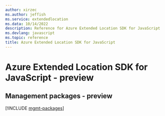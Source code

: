```yaml
---
author: xirzec
ms.author: jeffish
ms.service: extendedlocation
ms.data: 10/14/2022
description: Reference for Azure Extended Location SDK for JavaScript
ms.devlang: javascript
ms.topic: reference
title: Azure Extended Location SDK for JavaScript
---
```

# Azure Extended Location SDK for JavaScript - preview

## Management packages - preview
[!INCLUDE [mgmt-packages](extended-location-mgmt-index.md)]